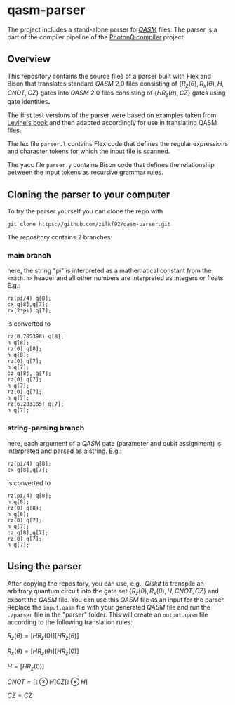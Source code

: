 # qasm-parser

The project includes a stand-alone parser for[*QASM*](https://arxiv.org/abs/1707.03429) files. The parser is a part of the compiler pipeline of the [PhotonQ compiler](https://github.com/CDL-Uni-Vienna/photonq-compiler) project.
<br>

## Overview

This repository contains the source files of a parser built with Flex and Bison that translates standard *QASM* 2.0 files consisting of $\{R_z(\theta), R_x(\theta), H, CNOT, CZ\}$ gates into *QASM* 2.0 files consisting of $\{HR_z(\theta), CZ\}$ gates using gate identities.

The first test versions of the parser were based on examples taken from [Levine's book](https://www.oreilly.com/library/view/flex-bison/9780596805418/) and then adapted accordingly for use in translating QASM files.

The lex file `parser.l` contains Flex code that defines the regular expressions and character tokens for which the input file is scanned.

The yacc file `parser.y` contains Bison code that defines the relationship between the input tokens as recursive grammar rules.

## Cloning the parser to your computer

To try the parser yourself you can clone the repo with

```
git clone https://github.com/zilkf92/qasm-parser.git
```

The repository contains 2 branches:

### **main** branch
here, the string "pi" is interpreted as a mathematical constant from the `<math.h>` header and all other numbers are interpreted as integers or floats. E.g.:
```
rz(pi/4) q[8];
cx q[8],q[7];
rx(2*pi) q[7];
```
is converted to
```
rz(0.785398) q[8];
h q[8];
rz(0) q[8];
h q[8];
rz(0) q[7];
h q[7];
cz q[8], q[7];
rz(0) q[7];
h q[7];
rz(0) q[7];
h q[7];
rz(6.283185) q[7];
h q[7];
```

### **string-parsing** branch
here, each argument of a *QASM* gate (parameter and qubit assignment) is interpreted and parsed as a string. E.g.:
```
rz(pi/4) q[8];
cx q[8],q[7];
```
is converted to
```
rz(pi/4) q[8];
h q[8];
rz(0) q[8];
h q[8];
rz(0) q[7];
h q[7];
cz q[8],q[7];
rz(0) q[7];
h q[7];
```

## Using the parser

After copying the repository, you can use, e.g., *Qiskit* to transpile an arbitrary quantum circuit into the gate set $\{R_z(\theta), R_x(\theta), H, CNOT, CZ\}$ and export the *QASM* file. You can use this *QASM* file as an input for the parser. Replace the `input.qasm` file with your generated *QASM* file and run the `./parser` file in the "parser" folder. This will create an `output.qasm` file according to the following translation rules:

$R_z(\theta) = [H R_z(0)][H R_z(\theta)]$

$R_x(\theta) = [H R_z(\theta)][H R_z(0)]$

$H = [H R_z(0)]$

$CNOT =[\mathbb{I}\otimes H] CZ [\mathbb{I}\otimes H]$

$CZ = CZ$